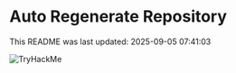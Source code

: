 # Auto Regenerate Repository

This README was last updated: 2025-09-05 07:41:03

 ![TryHackMe](https://tryhackme.com/badge/533634)